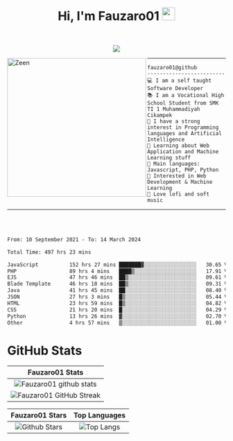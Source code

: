 <h1 align="center">
Hi, I'm Fauzaro01
  <img src="https://media.giphy.com/media/hvRJCLFzcasrR4ia7z/giphy.gif" width="30"></h1>
<br/>

<p align="center">
  <a href="https://github.com/DenverCoder1/readme-typing-svg">
    <img src="https://readme-typing-svg.herokuapp.com?lines=Chill%20and%20Coding;Full+Stack+Web+Developer;Student;Software%20Develover;Always%20learning%20new%20things&center=true&width=380&height=45"></a>
</p>

<img align="left" src="https://media.tenor.com/LNrMsLTFICEAAAAi/elysia.gif" alt="Zeen" width="320" height="320" />
<hr>

```
fauzaro01@github
-------------------------
💻 I am a self taught Software Developer
📚 I am a Vocational High School Student from SMK TI 1 Muhammadiyah Cikampek
📝 I have a strong interest in Programming languages and Artificial Intelligence
🌱 Learning about Web Application and Machine Learning stuff
🌟 Main languages: Javascript, PHP, Python
🚩 Interested in Web Development & Machine Learning
🎵 Love lofi and soft music 
```

<hr>
<br>
<br>
<div align="left">
<!--START_SECTION:waka-->

```txt
From: 10 September 2021 - To: 14 March 2024

Total Time: 497 hrs 23 mins

JavaScript          152 hrs 27 mins ███████▓░░░░░░░░░░░░░░░░░   30.65 %
PHP                 89 hrs 4 mins   ████▒░░░░░░░░░░░░░░░░░░░░   17.91 %
EJS                 47 hrs 46 mins  ██▒░░░░░░░░░░░░░░░░░░░░░░   09.61 %
Blade Template      46 hrs 18 mins  ██▒░░░░░░░░░░░░░░░░░░░░░░   09.31 %
Java                41 hrs 45 mins  ██░░░░░░░░░░░░░░░░░░░░░░░   08.40 %
JSON                27 hrs 3 mins   █▒░░░░░░░░░░░░░░░░░░░░░░░   05.44 %
HTML                23 hrs 59 mins  █▒░░░░░░░░░░░░░░░░░░░░░░░   04.82 %
CSS                 21 hrs 20 mins  █░░░░░░░░░░░░░░░░░░░░░░░░   04.29 %
Python              13 hrs 26 mins  ▓░░░░░░░░░░░░░░░░░░░░░░░░   02.70 %
Other               4 hrs 57 mins   ▒░░░░░░░░░░░░░░░░░░░░░░░░   01.00 %
```

<!--END_SECTION:waka-->
</div>

# GitHub Stats

|                                                            Fauzaro01 Stats                                                            |
| :--------------------------------------------------------------------------------------------------------------------------------------------: |
|        ![Fauzaro01 github stats](https://github-readme-stats.vercel.app/api?username=Fauzaro01&show_icons=true&theme=algolia)        |
|              ![Fauzaro01 GitHub Streak](https://github-readme-streak-stats.herokuapp.com/?user=Fauzaro01&theme=algolia)              |

|                                                                                              Fauzaro01 Stars                                                                                              |                                                           Top Languages                                                           |
| :----------------------------------------------------------------------------------------------------------------------------------------------------------------------------------------------------------------: | :-------------------------------------------------------------------------------------------------------------------------------: |
| ![Github Stars](https://github-readme-stats.vercel.app/api?username=Fauzaro01&show_icons=true&locale=en&count_private=true&hide_rank=true&custom_title=My%20GitHub%20Stats&disable_animations=true&theme=algolia) | ![Top Langs](https://github-readme-stats.vercel.app/api/top-langs/?username=Fauzaro01&langs_count=8&theme=algolia&layout=compact) |

